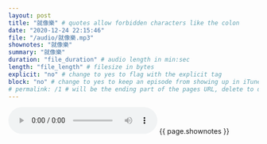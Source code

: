 ```yaml
---
layout: post
title: "就像樂" # quotes allow forbidden characters like the colon
date: "2020-12-24 22:15:46"
file: "/audio/就像樂.mp3"
shownotes: "就像樂"
summary: "就像樂"
duration: "file_duration" # audio length in min:sec
length: "file_length" # filesize in bytes
explicit: "no" # change to yes to flag with the explicit tag
block: "no" # change to yes to keep an episode from showing up in iTunes
# permalink: /1 # will be the ending part of the pages URL, delete to default to the title
---
```


<audio controls>
<source src="{{site.url}}{{site.baseurl}}{{ page.file }}" type="audio/x-mp3">
Your browser does not support the audio element.
</audio>
{{ page.shownotes }}
